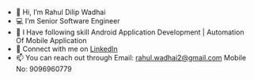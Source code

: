 - 👋 Hi, I’m Rahul Dilip Wadhai
- :computer: I’m Senior Software Engineer
- :memo: I Have following skill Android Application Development | Automation Of Mobile Application
- 🔗 Connect with me on [LinkedIn](https://www.linkedin.com/in/rahul-dilip-wadhai-419641a0)
- 📫 You can reach out through Email: rahul.wadhai2@gmail.com Mobile No: 9096960779

<!---
rahul-wadhai2/rahul-wadhai2 is a ✨ special ✨ repository because its `README.md` (this file) appears on your GitHub profile.
You can click the Preview link to take a look at your changes.
--->
